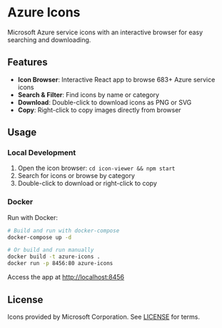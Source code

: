 # Azure Icons

Microsoft Azure service icons with an interactive browser for easy searching and downloading.

## Features

- **Icon Browser**: Interactive React app to browse 683+ Azure service icons
- **Search & Filter**: Find icons by name or category
- **Download**: Double-click to download icons as PNG or SVG
- **Copy**: Right-click to copy images directly from browser

## Usage

### Local Development

1. Open the icon browser: `cd icon-viewer && npm start`
2. Search for icons or browse by category
3. Double-click to download or right-click to copy

### Docker

Run with Docker:

```bash
# Build and run with docker-compose
docker-compose up -d

# Or build and run manually
docker build -t azure-icons .
docker run -p 8456:80 azure-icons
```

Access the app at <http://localhost:8456>

## License

Icons provided by Microsoft Corporation. See [LICENSE](LICENSE) for terms.
